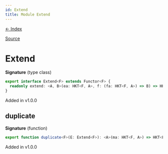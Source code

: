 ```yaml
---
id: Extend
title: Module Extend
---
```


[← Index](.)

[Source](https://github.com/gcanti/fp-ts/blob/master/src/Extend.ts)

# Extend

**Signature** (type class)

```ts
export interface Extend<F> extends Functor<F> {
  readonly extend: <A, B>(ea: HKT<F, A>, f: (fa: HKT<F, A>) => B) => HKT<F, B>
}
```

Added in v1.0.0

## duplicate

**Signature** (function)

```ts
export function duplicate<F>(E: Extend<F>): <A>(ma: HKT<F, A>) => HKT<F, HKT<F, A>>  { ... }
```

Added in v1.0.0
